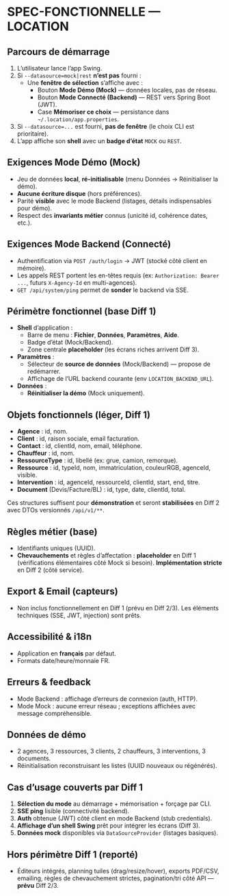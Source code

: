 # SPEC-FONCTIONNELLE — LOCATION

## Parcours de démarrage
1. L’utilisateur lance l’app Swing.
2. Si `--datasource=mock|rest` **n’est pas** fourni :
   - Une **fenêtre de sélection** s’affiche avec :
     - Bouton **Mode Démo (Mock)** — données locales, pas de réseau.
     - Bouton **Mode Connecté (Backend)** — REST vers Spring Boot (JWT).
     - Case **Mémoriser ce choix** — persistance dans `~/.location/app.properties`.
3. Si `--datasource=...` est fourni, **pas de fenêtre** (le choix CLI est prioritaire).
4. L’app affiche son **shell** avec un **badge d’état** `MOCK` ou `REST`.

## Exigences Mode Démo (Mock)
- Jeu de données **local**, **ré-initialisable** (menu Données → Réinitialiser la démo).
- **Aucune écriture disque** (hors préférences).
- Parité **visible** avec le mode Backend (listages, détails indispensables pour démo).
- Respect des **invariants métier** connus (unicité id, cohérence dates, etc.).

## Exigences Mode Backend (Connecté)
- Authentification via `POST /auth/login` → JWT (stocké côté client en mémoire).
- Les appels REST portent les en-têtes requis (ex: `Authorization: Bearer ...`, futurs `X-Agency-Id` en multi-agences).
- `GET /api/system/ping` permet de **sonder** le backend via SSE.

## Périmètre fonctionnel (base Diff 1)
- **Shell** d’application :
  - Barre de menu : **Fichier**, **Données**, **Paramètres**, **Aide**.
  - Badge d’état (Mock/Backend).
  - Zone centrale **placeholder** (les écrans riches arrivent Diff 3).
- **Paramètres** :
  - Sélecteur de **source de données** (Mock/Backend) — propose de redémarrer.
  - Affichage de l’URL backend courante (env `LOCATION_BACKEND_URL`).
- **Données** :
  - **Réinitialiser la démo** (Mock uniquement).

## Objets fonctionnels (léger, Diff 1)
- **Agence** : id, nom.
- **Client** : id, raison sociale, email facturation.
- **Contact** : id, clientId, nom, email, téléphone.
- **Chauffeur** : id, nom.
- **RessourceType** : id, libellé (ex: grue, camion, remorque).
- **Ressource** : id, typeId, nom, immatriculation, couleurRGB, agenceId, visible.
- **Intervention** : id, agenceId, ressourceId, clientId, start, end, titre.
- **Document** (Devis/Facture/BL) : id, type, date, clientId, total.

Ces structures suffisent pour **démonstration** et seront **stabilisées** en Diff 2 avec DTOs versionnés `/api/v1/**`.

## Règles métier (base)
- Identifiants uniques (UUID).
- **Chevauchements** et règles d’affectation : **placeholder** en Diff 1 (vérifications élémentaires côté Mock si besoin). **Implémentation stricte** en Diff 2 (côté service).

## Export & Email (capteurs)
- Non inclus fonctionnellement en Diff 1 (prévu en Diff 2/3). Les éléments techniques (SSE, JWT, injection) sont prêts.

## Accessibilité & i18n
- Application en **français** par défaut.
- Formats date/heure/monnaie FR.

## Erreurs & feedback
- Mode Backend : affichage d’erreurs de connexion (auth, HTTP).
- Mode Mock : aucune erreur réseau ; exceptions affichées avec message compréhensible.

## Données de démo
- 2 agences, 3 ressources, 3 clients, 2 chauffeurs, 3 interventions, 3 documents.
- Réinitialisation reconstruisant les listes (UUID nouveaux ou régénérés).

## Cas d’usage couverts par Diff 1
1. **Sélection du mode** au démarrage + mémorisation + forçage par CLI.
2. **SSE ping** lisible (connectivité backend).
3. **Auth** obtenue (JWT) côté client en mode Backend (stub credentials).
4. **Affichage d’un shell Swing** prêt pour intégrer les écrans (Diff 3).
5. **Données mock** disponibles via `DataSourceProvider` (listages basiques).

## Hors périmètre Diff 1 (reporté)
- Éditeurs intégrés, planning tuiles (drag/resize/hover), exports PDF/CSV, emailing, règles de chevauchement strictes, pagination/tri côté API — **prévu** Diff 2/3.
